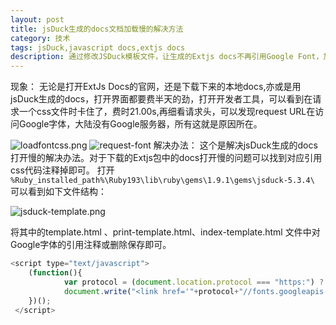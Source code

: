 ```yaml
---
layout: post
title: jsDuck生成的docs文档加载慢的解决方法
category: 技术
tags: jsDuck,javascript docs,extjs docs
description: 通过修改JSDuck模板文件，让生成的Extjs docs不再引用Google Font，加快页面加载速度
---
```


现象：
无论是打开ExtJs Docs的官网，还是下载下来的本地docs,亦或是用jsDuck生成的docs，打开界面都要费半天的劲，打开开发者工具，可以看到在请求一个css文件时卡住了，费时21.00s,再细看请求头，可以发现request URL在访问Google字体，大陆没有Google服务器，所有这就是原因所在。  

![loadfontcss.png](http://sandbox.runjs.cn/uploads/rs/404/h6qnek27/loadfontcss.png)
![request-font](http://sandbox.runjs.cn/uploads/rs/404/h6qnek27/request-googleFont-.PNG)
解决办法：
这个是解决jsDuck生成的docs打开慢的解决办法。对于下载的Extjs包中的docs打开慢的问题可以找到对应引用css代码注释掉即可。
打开
`%Ruby_installed_path%\Ruby193\lib\ruby\gems\1.9.1\gems\jsduck-5.3.4\`
可以看到如下文件结构：

![jsduck-template.png](http://sandbox.runjs.cn/uploads/rs/404/h6qnek27/JSDuck-template.PNG)

将其中的template.html 、print-template.html、index-template.html  文件中对Google字体的引用注释或删除保存即可。

```javascript
<script type="text/javascript">
  	(function(){
    		var protocol = (document.location.protocol === "https:") ? "https:" : "http:";
    		document.write("<link href='"+protocol+"//fonts.googleapis.com/css?family=Exo' rel='stylesheet' type='text/css' />");
  	})();
 </script> 

```